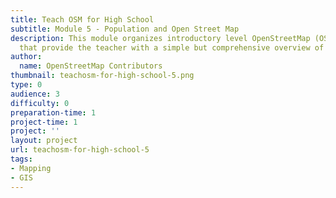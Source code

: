 ```yaml
---
title: Teach OSM for High School
subtitle: Module 5 - Population and Open Street Map
description: This module organizes introductory level OpenStreetMap (OSM) resources
  that provide the teacher with a simple but comprehensive overview of the OSM project.
author:
  name: OpenStreetMap Contributors
thumbnail: teachosm-for-high-school-5.png
type: 0
audience: 3
difficulty: 0
preparation-time: 1
project-time: 1
project: ''
layout: project
url: teachosm-for-high-school-5
tags:
- Mapping
- GIS
---
```



